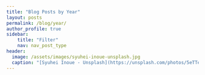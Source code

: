 ```yaml
---
title: "Blog Posts by Year"
layout: posts
permalink: /blog/year/
author_profile: true
sidebar:
    title: "Filter"
    nav: nav_post_type
header:
  image: /assets/images/syuhei-inoue-unsplash.jpg
  caption: "[Syuhei Inoue - Unsplash](https://unsplash.com/photos/5eTTeTKUCkE)"
---
```

